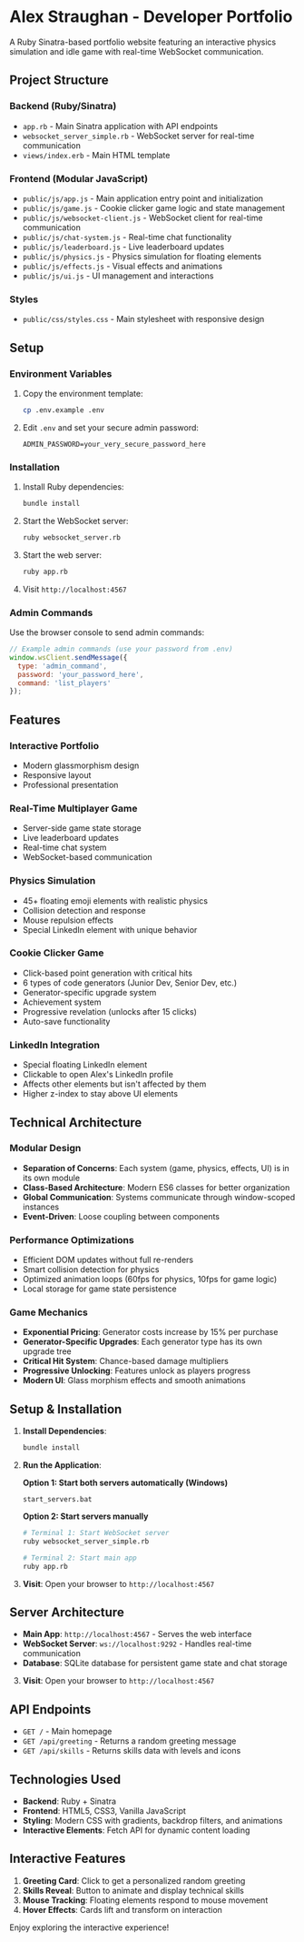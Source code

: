 # Alex Straughan - Developer Portfolio

A Ruby Sinatra-based portfolio website featuring an interactive physics simulation and idle game with real-time WebSocket communication.

## Project Structure

### Backend (Ruby/Sinatra)
- `app.rb` - Main Sinatra application with API endpoints
- `websocket_server_simple.rb` - WebSocket server for real-time communication
- `views/index.erb` - Main HTML template

### Frontend (Modular JavaScript)
- `public/js/app.js` - Main application entry point and initialization
- `public/js/game.js` - Cookie clicker game logic and state management
- `public/js/websocket-client.js` - WebSocket client for real-time communication
- `public/js/chat-system.js` - Real-time chat functionality
- `public/js/leaderboard.js` - Live leaderboard updates
- `public/js/physics.js` - Physics simulation for floating elements
- `public/js/effects.js` - Visual effects and animations
- `public/js/ui.js` - UI management and interactions

### Styles
- `public/css/styles.css` - Main stylesheet with responsive design

## Setup

### Environment Variables
1. Copy the environment template:
   ```bash
   cp .env.example .env
   ```

2. Edit `.env` and set your secure admin password:
   ```
   ADMIN_PASSWORD=your_very_secure_password_here
   ```

### Installation
1. Install Ruby dependencies:
   ```bash
   bundle install
   ```

2. Start the WebSocket server:
   ```bash
   ruby websocket_server.rb
   ```

3. Start the web server:
   ```bash
   ruby app.rb
   ```

4. Visit `http://localhost:4567`

### Admin Commands
Use the browser console to send admin commands:
```javascript
// Example admin commands (use your password from .env)
window.wsClient.sendMessage({
  type: 'admin_command',
  password: 'your_password_here',
  command: 'list_players'
});
```

## Features

### Interactive Portfolio
- Modern glassmorphism design
- Responsive layout
- Professional presentation

### Real-Time Multiplayer Game
- Server-side game state storage
- Live leaderboard updates
- Real-time chat system
- WebSocket-based communication

### Physics Simulation
- 45+ floating emoji elements with realistic physics
- Collision detection and response
- Mouse repulsion effects
- Special LinkedIn element with unique behavior

### Cookie Clicker Game
- Click-based point generation with critical hits
- 6 types of code generators (Junior Dev, Senior Dev, etc.)
- Generator-specific upgrade system
- Achievement system
- Progressive revelation (unlocks after 15 clicks)
- Auto-save functionality

### LinkedIn Integration
- Special floating LinkedIn element
- Clickable to open Alex's LinkedIn profile
- Affects other elements but isn't affected by them
- Higher z-index to stay above UI elements

## Technical Architecture

### Modular Design
- **Separation of Concerns**: Each system (game, physics, effects, UI) is in its own module
- **Class-Based Architecture**: Modern ES6 classes for better organization
- **Global Communication**: Systems communicate through window-scoped instances
- **Event-Driven**: Loose coupling between components

### Performance Optimizations
- Efficient DOM updates without full re-renders
- Smart collision detection for physics
- Optimized animation loops (60fps for physics, 10fps for game logic)
- Local storage for game state persistence

### Game Mechanics
- **Exponential Pricing**: Generator costs increase by 15% per purchase
- **Generator-Specific Upgrades**: Each generator type has its own upgrade tree
- **Critical Hit System**: Chance-based damage multipliers
- **Progressive Unlocking**: Features unlock as players progress
- **Modern UI**: Glass morphism effects and smooth animations

## Setup & Installation

1. **Install Dependencies**:
   ```bash
   bundle install
   ```

2. **Run the Application**:
   
   **Option 1: Start both servers automatically (Windows)**
   ```batch
   start_servers.bat
   ```
   
   **Option 2: Start servers manually**
   ```bash
   # Terminal 1: Start WebSocket server
   ruby websocket_server_simple.rb
   
   # Terminal 2: Start main app
   ruby app.rb
   ```

3. **Visit**: Open your browser to `http://localhost:4567`

## Server Architecture

- **Main App**: `http://localhost:4567` - Serves the web interface
- **WebSocket Server**: `ws://localhost:9292` - Handles real-time communication
- **Database**: SQLite database for persistent game state and chat storage

3. **Visit**: Open your browser to `http://localhost:4567`

## API Endpoints

- `GET /` - Main homepage
- `GET /api/greeting` - Returns a random greeting message
- `GET /api/skills` - Returns skills data with levels and icons

## Technologies Used

- **Backend**: Ruby + Sinatra
- **Frontend**: HTML5, CSS3, Vanilla JavaScript
- **Styling**: Modern CSS with gradients, backdrop filters, and animations
- **Interactive Elements**: Fetch API for dynamic content loading

## Interactive Features

1. **Greeting Card**: Click to get a personalized random greeting
2. **Skills Reveal**: Button to animate and display technical skills
3. **Mouse Tracking**: Floating elements respond to mouse movement
4. **Hover Effects**: Cards lift and transform on interaction

Enjoy exploring the interactive experience!

